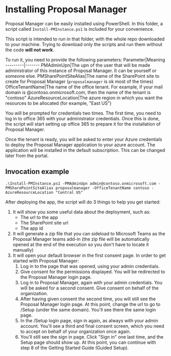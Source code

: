 # Installing Proposal Manager
Proposal Manager can be easily installed using PowerShell. In this folder, a script called `Install-PMInstance.ps1` is included for your convenience.

This script is intended to run in that folder, with the whole repo downloaded to your machine. Trying to download only the scripts and run them without the code **will not work**.

To run it, you need to provide the following parameters:
Parameter|Meaning
---------|-------
PMAdminUpn|The upn of the user that will be made administrator of this instance of Proposal Manager. It can be yourself or someone else.
PMSharePointSiteAlias|The name of the SharePoint site to create for Proposal Manager (`proposalmanager` is ok most of the times)
OfficeTenantName|The name of the office tenant. For example, if your mail domain is @contoso.onmicrosoft.com, then the name of the tenant is "contoso"
AzureResourceLocation|The azure region in which you want the resources to be allocated (for example, "East US")

You will be prompted for credentials two times. The first time, you need to log in to office 365 with your administrator credentials. Once this is done, the script will start setting up office 365 to prepare it for the installation of Proposal Manager.

Once the tenant is ready, you will be asked to enter your Azure credentials to deploy the Proposal Manager application to your azure account. The application will be installed in the default subscription. This can be changed later from the portal.

## Invocation example
`.\Install-PMInstance.ps1 -PMAdminUpn admin@contoso.onmicrosoft.com -PMSharePointSiteAlias proposalmanager -OfficeTenantName contoso -AzureResourceLocation "Central US"`

After deploying the app, the script will do 3 things to help you get started:
1. It will show you some useful data about the deployment, such as:
   * The url to the app
   * The SharePoint site url
   * The app id
2. It will generate a zip file that you can sideload to Microsoft Teams as the Proposal Manager teams add-in (the zip file will be automatically opened at the end of the execution so you don't have to locate it manually)
3. It will open your default browser in the first consent page. In order to get started with Proposal Manager:
   1. Log in to the page that was opened, using your admin credentials.
   2. Give consent for the permissions displayed. You will be redirected to the Proposal Manager login page.
   3. Log in to Proposal Manager, again with your admin credentials. You will be asked for a second consent. Give consent on behalf of the organization.
   4. After having given consent the second time, you will still see the Proposal Manager login page. At this point, change the url to go to /Setup (under the same domain). You'll see there the same login page.
   5. In the /Setup login page, sign in again, as always with your admin account. You'll see a third and final consent screen, which you need to accept on behalf of your organization once again.
   6. You'll still see the sign in page. Click "Sign in" one last time, and the Setup page should show up. At this point, you can continue with step 8 of the Getting Started Guide (Guided Setup).